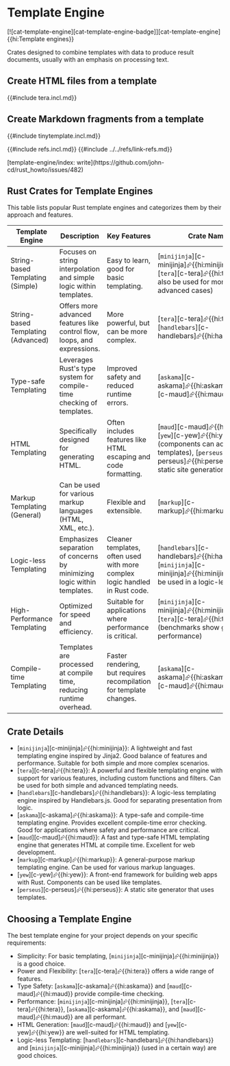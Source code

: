 # Template Engine

[![cat-template-engine][cat-template-engine-badge]][cat-template-engine]{{hi:Template engines}}

Crates designed to combine templates with data to produce result documents, usually with an emphasis on processing text.

## Create HTML files from a template

{{#include tera.incl.md}}

## Create Markdown fragments from a template

{{#include tinytemplate.incl.md}}

{{#include refs.incl.md}}
{{#include ../../refs/link-refs.md}}

<div class="hidden">
[template-engine/index: write](https://github.com/john-cd/rust_howto/issues/482)

## Rust Crates for Template Engines

This table lists popular Rust template engines and categorizes them by their approach and features.

| Template Engine | Description | Key Features | Crate Name |
|---|---|---|---|
| String-based Templating (Simple) | Focuses on string interpolation and simple logic within templates. | Easy to learn, good for basic templating. | [`minijinja`][c-minijinja]⮳{{hi:minijinja}}, [`tera`][c-tera]⮳{{hi:tera}} (can also be used for more advanced cases) |
| String-based Templating (Advanced) | Offers more advanced features like control flow, loops, and expressions. | More powerful, but can be more complex. | [`tera`][c-tera]⮳{{hi:tera}}, [`handlebars`][c-handlebars]⮳{{hi:handlebars}} |
| Type-safe Templating | Leverages Rust's type system for compile-time checking of templates. | Improved safety and reduced runtime errors. | [`askama`][c-askama]⮳{{hi:askama}}, [`maud`][c-maud]⮳{{hi:maud}} |
| HTML Templating | Specifically designed for generating HTML. | Often includes features like HTML escaping and code formatting. | [`maud`][c-maud]⮳{{hi:maud}}, [`yew`][c-yew]⮳{{hi:yew}} (components can act like templates), [`perseus`][c-perseus]⮳{{hi:perseus}} (for static site generation) |
| Markup Templating (General) | Can be used for various markup languages (HTML, XML, etc.). | Flexible and extensible. | [`markup`][c-markup]⮳{{hi:markup}} |
| Logic-less Templating | Emphasizes separation of concerns by minimizing logic within templates. | Cleaner templates, often used with more complex logic handled in Rust code. | [`handlebars`][c-handlebars]⮳{{hi:handlebars}}, [`minijinja`][c-minijinja]⮳{{hi:minijinja}} (can be used in a logic-less way) |
| High-Performance Templating | Optimized for speed and efficiency. | Suitable for applications where performance is critical. | [`minijinja`][c-minijinja]⮳{{hi:minijinja}}, [`tera`][c-tera]⮳{{hi:tera}} (benchmarks show good performance) |
| Compile-time Templating | Templates are processed at compile time, reducing runtime overhead. | Faster rendering, but requires recompilation for template changes. | [`askama`][c-askama]⮳{{hi:askama}}, [`maud`][c-maud]⮳{{hi:maud}} |

## Crate Details

* [`minijinja`][c-minijinja]⮳{{hi:minijinja}}: A lightweight and fast templating engine inspired by Jinja2. Good balance of features and performance. Suitable for both simple and more complex scenarios.
* [`tera`][c-tera]⮳{{hi:tera}}: A powerful and flexible templating engine with support for various features, including custom functions and filters. Can be used for both simple and advanced templating needs.
* [`handlebars`][c-handlebars]⮳{{hi:handlebars}}: A logic-less templating engine inspired by Handlebars.js. Good for separating presentation from logic.
* [`askama`][c-askama]⮳{{hi:askama}}: A type-safe and compile-time templating engine. Provides excellent compile-time error checking. Good for applications where safety and performance are critical.
* [`maud`][c-maud]⮳{{hi:maud}}: A fast and type-safe HTML templating engine that generates HTML at compile time. Excellent for web development.
* [`markup`][c-markup]⮳{{hi:markup}}: A general-purpose markup templating engine. Can be used for various markup languages.
* [`yew`][c-yew]⮳{{hi:yew}}: A front-end framework for building web apps with Rust. Components can be used like templates.
* [`perseus`][c-perseus]⮳{{hi:perseus}}: A static site generator that uses templates.

## Choosing a Template Engine

The best template engine for your project depends on your specific requirements:

* Simplicity: For basic templating, [`minijinja`][c-minijinja]⮳{{hi:minijinja}} is a good choice.
* Power and Flexibility: [`tera`][c-tera]⮳{{hi:tera}} offers a wide range of features.
* Type Safety: [`askama`][c-askama]⮳{{hi:askama}} and [`maud`][c-maud]⮳{{hi:maud}} provide compile-time checking.
* Performance: [`minijinja`][c-minijinja]⮳{{hi:minijinja}}, [`tera`][c-tera]⮳{{hi:tera}}, [`askama`][c-askama]⮳{{hi:askama}}, and [`maud`][c-maud]⮳{{hi:maud}} are all performant.
* HTML Generation: [`maud`][c-maud]⮳{{hi:maud}} and [`yew`][c-yew]⮳{{hi:yew}} are well-suited for HTML templating.
* Logic-less Templating: [`handlebars`][c-handlebars]⮳{{hi:handlebars}} and [`minijinja`][c-minijinja]⮳{{hi:minijinja}} (used in a certain way) are good choices.

</div>
